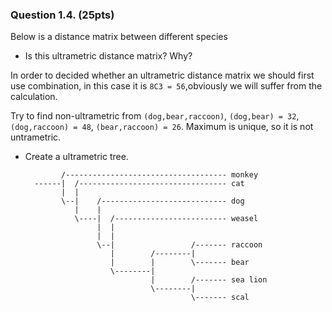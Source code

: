 ### Question 1.4. (25pts)

Below is a distance matrix between different
species

- Is this ultrametric distance matrix? Why?

In order to decided whether an ultrametric distance matrix we should first use combination, in this case it
is `8C3 = 56`,obviously we will suffer from the calculation.

Try to find non-ultrametric from `(dog,bear,raccoon)`, `(dog,bear) = 32`,`(dog,raccoon) = 48`, `(bear,raccoon) = 26`.
Maximum is unique, so it is not untrametric.

- Create a ultrametric tree.

              /------------------------------------ monkey
        ------|  /--------------------------------- cat
              |  |          
              \--|    /---------------------------- dog
                 |    |      
                 \----|  /------------------------- weasel
                      |  |
                      |  |
                      \--|                 /------- raccoon
                         |        /--------|             
                         |        |        \------- bear
                         \--------|                 
                                  |        /------- sea lion
                                  \--------|             
                                           \------- scal
                 
    


